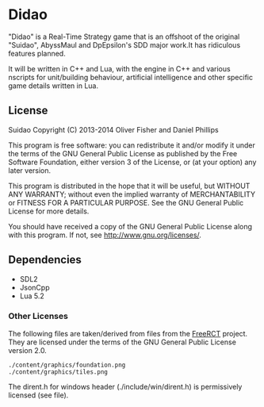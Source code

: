 Didao
======

"Didao" is a Real-Time Strategy game that is an offshoot of the original
"Suidao", AbyssMaul and DpEpsilon's SDD major work.It has ridiculous features
planned.

It will be written in C++ and Lua, with the engine in C++ and various
nscripts for unit/building behaviour, artificial intelligence and other
specific game details written in Lua.

License
-------

Suidao Copyright (C) 2013-2014  Oliver Fisher and Daniel Phillips

This program is free software: you can redistribute it and/or modify
it under the terms of the GNU General Public License as published by
the Free Software Foundation, either version 3 of the License, or
(at your option) any later version.

This program is distributed in the hope that it will be useful,
but WITHOUT ANY WARRANTY; without even the implied warranty of
MERCHANTABILITY or FITNESS FOR A PARTICULAR PURPOSE.  See the
GNU General Public License for more details.

You should have received a copy of the GNU General Public License
along with this program.  If not, see <http://www.gnu.org/licenses/>.

Dependencies
------------

- SDL2
- JsonCpp
- Lua 5.2

### Other Licenses ###

The following files are taken/derived from files from the
[FreeRCT](https://code.google.com/p/freerct/) project. They are
licensed under the terms of the GNU General Public License
version 2.0.

    ./content/graphics/foundation.png
    ./content/graphics/tiles.png

The dirent.h for windows header (./include/win/dirent.h) is
permissively licensed (see file).
